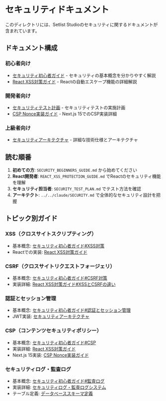 # セキュリティドキュメント

このディレクトリには、Setlist Studioのセキュリティに関するドキュメントが含まれています。

## ドキュメント構成

### 初心者向け
- [セキュリティ初心者ガイド](./SECURITY_BEGINNERS_GUIDE.md) - セキュリティの基本概念を分かりやすく解説
- [React XSS対策ガイド](./REACT_XSS_PROTECTION_GUIDE.md) - Reactの自動エスケープ機能の詳細解説

### 開発者向け
- [セキュリティテスト計画](./SECURITY_TEST_PLAN.md) - セキュリティテストの実施計画
- [CSP Nonce実装ガイド](./CSP_NONCE_IMPLEMENTATION_GUIDE.md) - Next.js 15でのCSP実装詳細

### 上級者向け
- [セキュリティアーキテクチャ](../../claude/SECURITY.md) - 詳細な技術仕様とアーキテクチャ

## 読む順番

1. **初めての方**: `SECURITY_BEGINNERS_GUIDE.md` から始めてください
2. **React開発者**: `REACT_XSS_PROTECTION_GUIDE.md` でReactのセキュリティ機能を理解
3. **セキュリティ担当者**: `SECURITY_TEST_PLAN.md` でテスト方法を確認
4. **アーキテクト**: `../../claude/SECURITY.md` で全体的なセキュリティ設計を把握

## トピック別ガイド

### XSS（クロスサイトスクリプティング）
- 基本概念: [セキュリティ初心者ガイド#XSS対策](./SECURITY_BEGINNERS_GUIDE.md#xssクロスサイトスクリプティング対策)
- Reactでの実装: [React XSS対策ガイド](./REACT_XSS_PROTECTION_GUIDE.md)

### CSRF（クロスサイトリクエストフォージェリ）
- 基本概念: [セキュリティ初心者ガイド#CSRF対策](./SECURITY_BEGINNERS_GUIDE.md#csrfクロスサイトリクエストフォージェリ対策)
- 実装詳細: [React XSS対策ガイド#XSSとCSRFの違い](./REACT_XSS_PROTECTION_GUIDE.md#xssとcsrfの違い)

### 認証とセッション管理
- 基本概念: [セキュリティ初心者ガイド#認証とセッション管理](./SECURITY_BEGINNERS_GUIDE.md#認証とセッション管理)
- JWT実装: [セキュリティアーキテクチャ](../../claude/SECURITY.md)

### CSP（コンテンツセキュリティポリシー）
- 基本概念: [セキュリティ初心者ガイド#CSP](./SECURITY_BEGINNERS_GUIDE.md#cspコンテンツセキュリティポリシー)
- 実装詳細: [React XSS対策ガイド](./REACT_XSS_PROTECTION_GUIDE.md)
- Next.js 15実装: [CSP Nonce実装ガイド](./CSP_NONCE_IMPLEMENTATION_GUIDE.md)

### セキュリティログ・監査ログ
- 基本概念: [セキュリティ初心者ガイド#監査ログ](./SECURITY_BEGINNERS_GUIDE.md#監査ログ)
- 実装詳細: [セキュリティログ・監査ログシステム](../../claude/security/SECURITY_LOGGING_SYSTEM.md)
- テーブル定義: [データベーススキーマ定義](../../claude/database/DATABASE_SCHEMA.md)